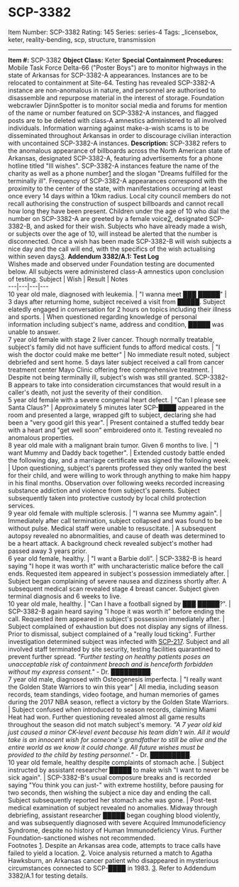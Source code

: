 # SCP-3382
Item Number: SCP-3382
Rating: 145
Series: series-4
Tags: _licensebox, keter, reality-bending, scp, structure, transmission

---

**Item #:** SCP-3382
**Object Class:** Keter
**Special Containment Procedures:** Mobile Task Force Delta-66 ("Poster Boys") are to monitor highways in the state of Arkansas for SCP-3382-A appearances. Instances are to be relocated to containment at Site-64. Testing has revealed SCP-3382-A instance are non-anomalous in nature, and personnel are authorised to disassemble and repurpose material in the interest of storage. Foundation webcrawler DjinnSpotter is to monitor social media and forums for mention of the name or number featured on SCP-3382-A instances, and flagged posts are to be deleted with class-A amnestics administered to all involved individuals. Information warning against make-a-wish scams is to be disseminated throughout Arkansas in order to discourage civilian interaction with uncontained SCP-3382-A instances.
**Description:** SCP-3382 refers to the anomalous appearance of billboards across the North American state of Arkansas, designated SCP-3382-A, featuring advertisements for a phone hotline titled "Ill wishes".
SCP-3382-A instances feature the name of the charity as well as a phone number[1](javascript:;) and the slogan "Dreams fulfilled for the terminally ill". Frequency of SCP-3382-A appearances correspond with the proximity to the center of the state, with manifestations occurring at least once every 14 days within a 10km radius. Local city council members do not recall authorising the construction of suspect billboards and cannot recall how long they have been present.
Children under the age of 10 who dial the number on SCP-3382-A are greeted by a female voice[2](javascript:;), designated SCP-3382-B, and asked for their wish. Subjects who have already made a wish, or subjects over the age of 10, will instead be alerted that the number is disconnected. Once a wish has been made SCP-3382-B will wish subjects a nice day and the call will end, with the specifics of the wish actualising within seven days[3](javascript:;).
**Addendum 3382/A.1: Test Log**  
Wishes made and observed under Foundation testing are documented below. All subjects were administered class-A amnestics upon conclusion of testing.
Subject | Wish | Result | Notes  
---|---|---|---  
10 year old male, diagnosed with leukemia. | "I wanna meet ███ █████" | 3 days after returning home, subject received a visit from █████. Subject elatedly engaged in conversation for 2 hours on topics including their illness and sports. | When questioned regarding knowledge of personal information including subject's name, address and condition, █████ was unable to answer.  
7 year old female with stage 2 liver cancer. Though normally treatable, subject's family did not have sufficient funds to afford medical costs. | "I wish the doctor could make me better" | No immediate result noted, subject debriefed and sent home. 5 days later subject received a call from cancer treatment center Mayo Clinic offering free comprehensive treatment. | Despite not being terminally ill, subject's wish was still granted. SCP-3382-B appears to take into consideration circumstances that would result in a caller's death, not just the severity of their condition.  
5 year old female with a severe congenial heart defect. | "Can I please see Santa Claus?" | Approximately 5 minutes later SCP-████ appeared in the room and presented a large, wrapped gift to subject, declaring she had been a "very good girl this year". | Present contained a stuffed teddy bear with a heart and "get well soon" embroidered onto it. Testing revealed no anomalous properties.  
8 year old male with a malignant brain tumor. Given 6 months to live. | "I want Mummy and Daddy back together". | Extended custody battle ended the following day, and a marriage certificate was signed the following week. | Upon questioning, subject's parents professed they only wanted the best for their child, and were willing to work through anything to make him happy in his final months. Observation over following weeks recorded increasing substance addiction and violence from subject's parents. Subject subsequently taken into protective custody by local child protection services.  
9 year old female with multiple sclerosis. | "I wanna see Mummy again". | Immediately after call termination, subject collapsed and was found to be without pulse. Medical staff were unable to resuscitate. | A subsequent autopsy revealed no abnormalities, and cause of death was determined to be a heart attack. A background check revealed subject's mother had passed away 3 years prior.  
6 year old female, healthy. | "I want a Barbie doll". | SCP-3382-B is heard saying "I hope it was worth it" with uncharacteristic malice before the call ends. Requested item appeared in subject's possession immediately after. | Subject began complaining of severe nausea and dizziness shortly after. A subsequent medical scan revealed stage 4 breast cancer. Subject given terminal diagnosis and 6 weeks to live.  
10 year old male, healthy. | "Can I have a football signed by ███ █████?". | SCP-3382-B again heard saying "I hope it was worth it" before ending the call. Requested item appeared in subject's possession immediately after. |  Subject complained of exhaustion but does not display any signs of illness. Prior to dismissal, subject complained of a "really loud ticking". Further investigation determined subject was infected with [SCP-217](/scp-217). Subject and all involved staff terminated by site security, testing facilities quarantined to prevent further spread. _"Further testing on healthy patients poses an unacceptable risk of containment breach and is henceforth forbidden without my express consent."_ \- Dr. █████████.  
7 year old male, diagnosed with Osteogenesis imperfecta. | "I really want the Golden State Warriors to win this year" | All media, including season records, team standings, video footage, and human memories of games during the 2017 NBA season, reflect a victory by the Golden State Warriors. |  Subject confused when introduced to season records, claiming Miami Heat had won. Further questioning revealed almost all game results throughout the season did not match subject's memory. _"A 7 year old kid just caused a minor CK-level event because his team didn't win. All it would take is an innocent wish for someone's grandfather to still be alive and the entire world as we know it could change. All future wishes must be provided to the child by testing personnel."_ \- Dr. █████████.  
10 year old female, healthy despite complaints of stomach ache. | Subject instructed by assistant researcher █████ to make wish "I want to never be sick again". | SCP-3382-B's usual composure breaks and is recorded saying "You think you can just-" with extreme hostility, before pausing for two seconds, then wishing the subject a nice day and ending the call. Subject subsequently reported her stomach ache was gone. | Post-test medical examination of subject revealed no anomalies. Midway through debriefing, assistant researcher █████ began coughing blood violently, and was subsequently diagnosed with severe Acquired Immunodeficiency Syndrome, despite no history of Human Immunodeficiency Virus. Further Foundation-sanctioned wishes not recommended.  
Footnotes
[1](javascript:;). Despite an Arkansas area code, attempts to trace calls have failed to yield a location.
[2](javascript:;). Voice analysis returned a match to Agatha Hawksburn, an Arkansas cancer patient who disappeared in mysterious circumstances connected to SCP-████ in 1983.
[3](javascript:;). Refer to Addendum 3382/A.1 for testing details.